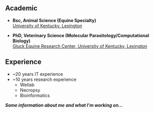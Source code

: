 ## Academic
- **Bsc, Animal Science (Equine Specialty)**\
[University of Kentucky, Lexington](https://www.uky.edu/)

- **PhD, Veterinary Science (Molecular Parasitology/Computational Biology)**\
[Gluck Equine Research Center, University of Kentucky, Lexington](https://gluck.ca.uky.edu/)

## Experience
- ~20 years IT experience
- ~10 years research experience
  - Wetlab
  - Necropsy
  - Bioinformatics

***Some information about me and what I'm working on...***
